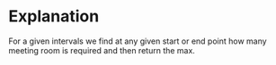 # Explanation

For a given intervals we find at any given start or end point how many meeting room is required and then return the max.